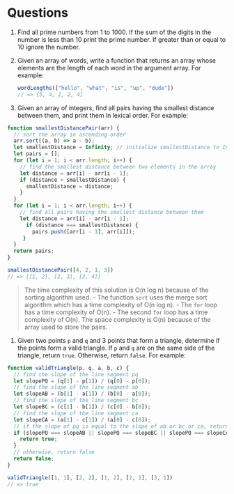 # Questions

1. Find all prime numbers from 1 to 1000. If the sum of the digits in the number is less than 10 print the prime number. If greater than or equal to 10 ignore the number.

2. Given an array of words, write a function that returns an array whose elements are the length of each word in the argument array. For example:

   ```js
   wordLengths(["hello", "what", "is", "up", "dude"])
   // => [5, 4, 2, 2, 4]
   ```

3. Given an array of integers, find all pairs having the smallest distance between them, and print them in lexical order. For example:

  ```js
  function smallestDistancePair(arr) {
    // sort the array in ascending order
    arr.sort((a, b) => a - b);
    let smallestDistance = Infinity; // initialize smallestDistance to Infinity
    let pairs = [];
    for (let i = 1; i < arr.length; i++) {
      // find the smallest distance between two elements in the array
      let distance = arr[i] - arr[i - 1];
      if (distance < smallestDistance) {
        smallestDistance = distance;
      }
    }
    for (let i = 1; i < arr.length; i++) {
      // find all pairs having the smallest distance between them
      let distance = arr[i] - arr[i - 1];
        if (distance === smallestDistance) {
          pairs.push([arr[i - 1], arr[i]]);
       }
    }
    return pairs;
  }

  smallestDistancePair([4, 2, 1, 3])
  // => [[1, 2], [2, 3], [3, 4]]
  ```

  > The time complexity of this solution is O(n log n) because of the sorting algorithm used.
    - The function `sort` uses the merge sort algorithm which has a time complexity of O(n log n).
    - The `for` loop has a time complexity of O(n).
    - The second `for` loop has a time complexity of O(n).
  > The space complexity is O(n) because of the array used to store the pairs.

1. Given two points `p` and `q` and 3 points that form a triangle, determine if the points form a valid triangle. If `p` and `q` are on the same side of the triangle, return `true`. Otherwise, return `false`. For example:

  ```js
  function validTriangle(p, q, a, b, c) {
    // find the slope of the line segment pq
    let slopePQ = (q[1] - p[1]) / (q[0] - p[0]);
    // find the slope of the line segment ab
    let slopeAB = (b[1] - a[1]) / (b[0] - a[0]);
    // find the slope of the line segment bc
    let slopeBC = (c[1] - b[1]) / (c[0] - b[0]);
    // find the slope of the line segment ca
    let slopeCA = (a[1] - c[1]) / (a[0] - c[0]);
    // if the slope of pq is equal to the slope of ab or bc or ca, return true
    if (slopePQ === slopeAB || slopePQ === slopeBC || slopePQ === slopeCA) {
      return true;
    }
    // otherwise, return false
    return false;
  }

  validTriangle([1, 1], [2, 2], [1, 2], [2, 1], [3, 1])
  // => true
  ```
